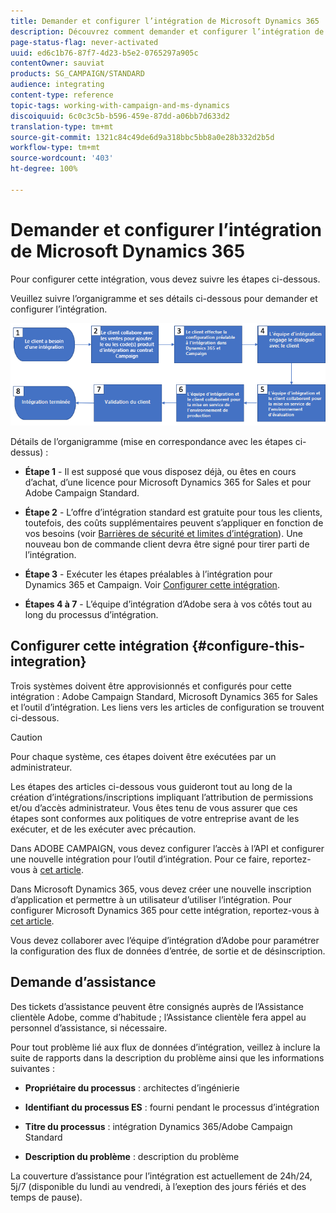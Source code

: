 ```yaml
---
title: Demander et configurer l’intégration de Microsoft Dynamics 365
description: Découvrez comment demander et configurer l’intégration de Microsoft Dynamics 365 avec Campaign Standard
page-status-flag: never-activated
uuid: ed6c1b76-87f7-4d23-b5e2-0765297a905c
contentOwner: sauviat
products: SG_CAMPAIGN/STANDARD
audience: integrating
content-type: reference
topic-tags: working-with-campaign-and-ms-dynamics
discoiquuid: 6c0c3c5b-b596-459e-87dd-a06bb7d633d2
translation-type: tm+mt
source-git-commit: 1321c84c49de6d9a318bbc5bb8a0e28b332d2b5d
workflow-type: tm+mt
source-wordcount: '403'
ht-degree: 100%

---
```



# Demander et configurer l’intégration de Microsoft Dynamics 365

Pour configurer cette intégration, vous devez suivre les étapes ci-dessous.

Veuillez suivre l’organigramme et ses détails ci-dessous pour demander et configurer l’intégration.

![](assets/provisioning-wf.png)

Détails de l’organigramme (mise en correspondance avec les étapes ci-dessus) :

* **Étape 1** - Il est supposé que vous disposez déjà, ou êtes en cours d’achat, d’une licence pour Microsoft Dynamics 365 for Sales et pour Adobe Campaign Standard.

* **Étape 2** - L’offre d’intégration standard est gratuite pour tous les clients, toutefois, des coûts supplémentaires peuvent s’appliquer en fonction de vos besoins (voir [Barrières de sécurité et limites d’intégration](../../integrating/using/ms-dynamics-365-integration-guardrails.md)). Une nouveau bon de commande client devra être signé pour tirer parti de l’intégration.

* **Étape 3** - Exécuter les étapes préalables à l’intégration pour Dynamics 365 et Campaign. Voir [Configurer cette intégration](#configure-this-integration).

* **Étapes 4 à 7** - L’équipe d’intégration d’Adobe sera à vos côtés tout au long du processus d’intégration.

## Configurer cette intégration {#configure-this-integration}

Trois systèmes doivent être approvisionnés et configurés pour cette intégration : Adobe Campaign Standard, Microsoft Dynamics 365 for Sales et l’outil d’intégration. Les liens vers les articles de configuration se trouvent ci-dessous.

>[!CAUTION]
>
>Pour chaque système, ces étapes doivent être exécutées par un administrateur.
>
>Les étapes des articles ci-dessous vous guideront tout au long de la création d’intégrations/inscriptions impliquant l’attribution de permissions et/ou d’accès administrateur.  Vous êtes tenu de vous assurer que ces étapes sont conformes aux politiques de votre entreprise avant de les exécuter, et de les exécuter avec précaution.

Dans ADOBE CAMPAIGN, vous devez configurer l’accès à l’API et configurer une nouvelle intégration pour l’outil d’intégration. Pour ce faire, reportez-vous à [cet article](../../integrating/using/configure-adobe-io-for-ms-dynamic.md).

Dans Microsoft Dynamics 365, vous devez créer une nouvelle inscription d’application et permettre à un utilisateur d’utiliser l’intégration.  Pour configurer Microsoft Dynamics 365 pour cette intégration, reportez-vous à [cet article](../../integrating/using/configure-microsoft-dynamics-365-for-campaign-integration.md).

Vous devez collaborer avec l’équipe d’intégration d’Adobe pour paramétrer la configuration des flux de données d’entrée, de sortie et de désinscription.


## Demande d’assistance

Des tickets d’assistance peuvent être consignés auprès de l’Assistance clientèle Adobe, comme d’habitude ; l’Assistance clientèle fera appel au personnel d’assistance, si nécessaire.

Pour tout problème lié aux flux de données d’intégration, veillez à inclure la suite de rapports dans la description du problème ainsi que les informations suivantes :

* **Propriétaire du processus** : architectes d’ingénierie

* **Identifiant du processus ES** : fourni pendant le processus d’intégration

* **Titre du processus** : intégration Dynamics 365/Adobe Campaign Standard

* **Description du problème** : description du problème

La couverture d’assistance pour l’intégration est actuellement de 24h/24, 5j/7 (disponible du lundi au vendredi, à l’exeption des jours fériés et des temps de pause).